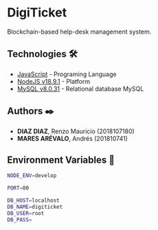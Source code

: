 # DigiTicket

Blockchain-based help-desk management system.

## Technologies 🛠️

* [JavaScript](https://developer.mozilla.org/en-US/docs/Web/JavaScript) - Programing Language
* [NodeJS v18.9.1](https://nodejs.org/) - Platform
* [MySQL v8.0.31](https://dev.mysql.com/doc/) - Relational database MySQL

## Authors ✒️

* **DIAZ DIAZ**, Renzo Mauricio (2018107180)
* **MARES ARÉVALO**, Andrés (201810741)

## Environment Variables 📄

```bash
NODE_ENV=develop

PORT=80

DB_HOST=localhost
DB_NAME=digiticket
DB_USER=root
DB_PASS=
```
